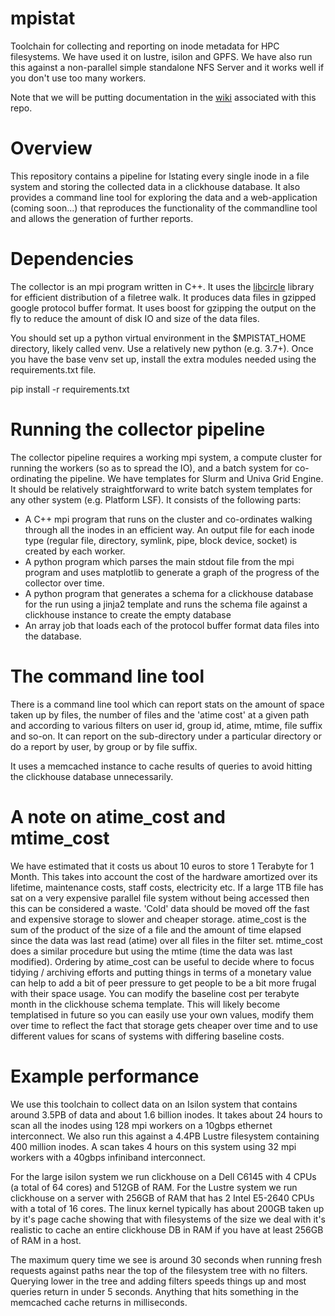 # mpistat
Toolchain for collecting and reporting on inode metadata for HPC filesystems. We have used it on lustre, isilon and GPFS. We have also run this against a non-parallel simple standalone NFS Server and it works well if you don't use too many workers.

Note that we will be putting documentation in the [wiki](https://github.com/CRG-CNAG/mpistat/wiki) associated with this repo.

Overview
========
This repository contains a pipeline for lstating every single inode in a file system and storing the collected data in a clickhouse database. It also provides a command line tool for exploring the data and a web-application (coming soon...) that reproduces the functionality of the commandline tool and allows the generation of further reports.

Dependencies
============
The collector is an mpi program written in C++. It uses the [libcircle](https://github.com/hpc/libcircle) library for efficient distribution of a filetree walk. It produces data files in gzipped google protocol buffer format. It uses boost for gzipping the output on the fly to reduce the amount of disk IO and size of the data files.

You should set up a python virtual environment in the $MPISTAT_HOME directory, likely called venv. Use a relatively new python (e.g. 3.7+). Once you have the base venv set up, install the extra modules needed using the requirements.txt file.

pip install -r requirements.txt

Running the collector pipeline
==============================
The collector pipeline requires a working mpi system, a compute cluster for running the workers (so as to spread the IO), and a batch system for co-ordinating the pipeline. We have templates for Slurm and Univa Grid Engine. It should be relatively straightforward to write batch system templates for any other system (e.g. Platform LSF). It consists of the following parts:

* A C++ mpi program that runs on the cluster and co-ordinates walking through all the inodes in an efficient way. An output file for each inode type (regular file, directory, symlink, pipe, block device, socket) is created by each worker.
* A python program which parses the main stdout file from the mpi program and uses matplotlib to generate a graph of the progress of the collector over time.
* A python program that generates a schema for a clickhouse database for the run using a jinja2 template and runs the schema file against a clickhouse instance to create the empty database
* An array job that loads each of the protocol buffer format data files into the database.

The command line tool
=====================
There is a command line tool which can report stats on the amount of space taken up by files, the number of files and the 'atime cost' at a given path and according to various filters on user id, group id, atime, mtime, file suffix and so-on. It can report on the sub-directory under a particular directory or do a report by user, by group or by file suffix.

It uses a memcached instance to cache results of queries to avoid hitting the clickhouse database unnecessarily.

A note on atime_cost and mtime_cost
====================================
We have estimated that it costs us about 10 euros to store 1 Terabyte for 1 Month. This takes into account the cost of the hardware amortized over its lifetime, maintenance costs, staff costs, electricity etc. If a large 1TB file has sat on a very expensive parallel file system without being accessed then this can be considered a waste. 'Cold' data should be moved off the fast and expensive storage to slower and cheaper storage. atime_cost is the sum of the product of the size of a file and the amount of time elapsed since the data was last read (atime) over all files in the filter set. mtime_cost does a similar procedure but using the mtime (time the data was last modified). Ordering by atime_cost can be useful to decide where to focus tidying / archiving efforts and putting things in terms of a monetary value can help to add a bit of peer pressure to get people to be a bit more frugal with their space usage.
You can modify the  baseline cost per terabyte month in the clickhouse schema template. This will likely become templatised in future so you can easily use your own values, modify them over time to reflect the fact that storage gets cheaper over time and to use different values for scans of systems with differing baseline costs.

Example performance
===================
We use this toolchain to collect data on an Isilon system that contains around 3.5PB of data and about 1.6 billion inodes. It takes about 24 hours to scan all the inodes using 128 mpi workers on a 10gbps ethernet interconnect. We also run this against a 4.4PB Lustre filesystem containing 400 million inodes. A scan takes 4 hours on this system using 32 mpi workers with a 40gbps infiniband interconnect.

For the large isilon system we run clickhouse on a Dell C6145 with 4 CPUs (a total of 64 cores) and 512GB of RAM. For the Lustre system we run clickhouse on a server with 256GB of RAM that has 2 Intel E5-2640 CPUs with a total of 16 cores. The linux kernel typically has about 200GB taken up by it's page cache showing that with filesystems of the size we deal with it's realistic to cache an entire clickhouse DB in RAM if you have at least 256GB of RAM in a host.

The maximum query time we see is around 30 seconds when running fresh requests against paths near the top of the filesystem tree with no filters. Querying lower in the tree and adding filters speeds things up and most queries return in under 5 seconds. Anything that hits something in the memcached cache returns in milliseconds.
